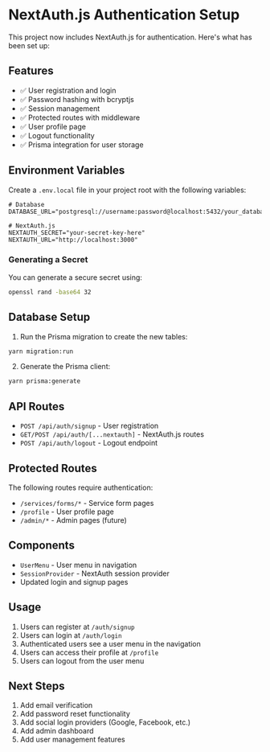 # NextAuth.js Authentication Setup

This project now includes NextAuth.js for authentication. Here's what has been set up:

## Features

- ✅ User registration and login
- ✅ Password hashing with bcryptjs
- ✅ Session management
- ✅ Protected routes with middleware
- ✅ User profile page
- ✅ Logout functionality
- ✅ Prisma integration for user storage

## Environment Variables

Create a `.env.local` file in your project root with the following variables:

```env
# Database
DATABASE_URL="postgresql://username:password@localhost:5432/your_database"

# NextAuth.js
NEXTAUTH_SECRET="your-secret-key-here"
NEXTAUTH_URL="http://localhost:3000"
```

### Generating a Secret

You can generate a secure secret using:
```bash
openssl rand -base64 32
```

## Database Setup

1. Run the Prisma migration to create the new tables:
```bash
yarn migration:run
```

2. Generate the Prisma client:
```bash
yarn prisma:generate
```

## API Routes

- `POST /api/auth/signup` - User registration
- `GET/POST /api/auth/[...nextauth]` - NextAuth.js routes
- `POST /api/auth/logout` - Logout endpoint

## Protected Routes

The following routes require authentication:
- `/services/forms/*` - Service form pages
- `/profile` - User profile page
- `/admin/*` - Admin pages (future)

## Components

- `UserMenu` - User menu in navigation
- `SessionProvider` - NextAuth session provider
- Updated login and signup pages

## Usage

1. Users can register at `/auth/signup`
2. Users can login at `/auth/login`
3. Authenticated users see a user menu in the navigation
4. Users can access their profile at `/profile`
5. Users can logout from the user menu

## Next Steps

1. Add email verification
2. Add password reset functionality
3. Add social login providers (Google, Facebook, etc.)
4. Add admin dashboard
5. Add user management features 